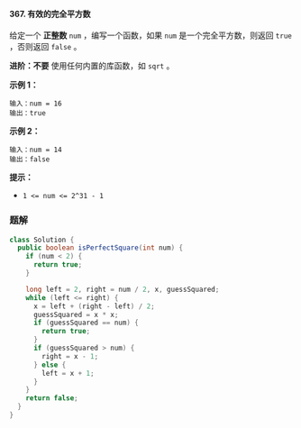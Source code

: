 #### 367. 有效的完全平方数

给定一个 **正整数** `num` ，编写一个函数，如果 `num` 是一个完全平方数，则返回 `true` ，否则返回 `false` 。

**进阶：不要** 使用任何内置的库函数，如 `sqrt` 。

**示例 1：**

```shell
输入：num = 16
输出：true
```

**示例 2：**

```shell
输入：num = 14
输出：false
```

**提示：**

- `1 <= num <= 2^31 - 1`

### 题解

```java
class Solution {
  public boolean isPerfectSquare(int num) {
    if (num < 2) {
      return true;
    }

    long left = 2, right = num / 2, x, guessSquared;
    while (left <= right) {
      x = left + (right - left) / 2;
      guessSquared = x * x;
      if (guessSquared == num) {
        return true;
      }
      if (guessSquared > num) {
        right = x - 1;
      } else {
        left = x + 1;
      }
    }
    return false;
  }
}
```


